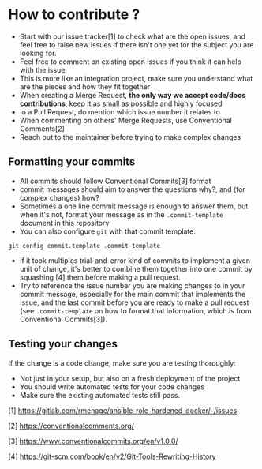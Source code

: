 # How to contribute ?

* Start with our issue tracker[1] to check what are the open issues, and feel free to raise new issues if there isn't one yet for the subject you are looking for.
* Feel free to comment on existing open issues if you think it can help with the issue
* This is more like an integration project, make sure you understand what are the pieces and how they fit together
* When creating a Merge Request, **the only way we accept code/docs contributions**, keep it as small as possible and highly focused
* In a Pull Request, do mention which issue number it relates to
* When commenting on others' Merge Requests, use Conventional Comments[2]
* Reach out to the maintainer before trying to make complex changes

## Formatting your commits

* All commits should follow Conventional Commits[3] format
* commit messages should aim to answer the questions why?, and (for complex changes) how?
* Sometimes a one line commit message is enough to answer them, but when it's not, format your message as in the `.commit-template` document in this repository
* You can also configure `git` with that commit template: 

```
git config commit.template .commit-template
```

* if it took multiples trial-and-error kind of commits to implement a given unit of change, it's better to combine them together into one commit by squashing [4] them before making a pull request.
* Try to reference the issue number you are making changes to in your commit message, especially for the main commit that implements the issue, and the last commit before you are ready to make a pull request (see `.commit-template` on how to format that information, which is from Conventional Commits[3]).

## Testing your changes

If the change is a code change, make sure you are testing thoroughly: 

* Not just in your setup, but also on a fresh deployment of the project
* You should write automated tests for your code changes
* Make sure the existing automated tests still pass.


[1] https://gitlab.com/rmenage/ansible-role-hardened-docker/-/issues

[2] https://conventionalcomments.org/

[3] https://www.conventionalcommits.org/en/v1.0.0/

[4] https://git-scm.com/book/en/v2/Git-Tools-Rewriting-History


